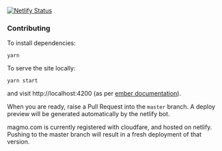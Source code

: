 [![Netlify Status](https://api.netlify.com/api/v1/badges/afcd0b7e-e3e1-4b1d-bb18-b19ef802b82d/deploy-status)](https://app.netlify.com/sites/magmo/deploys)

### Contributing

To install dependencies:

```shell
yarn
```

To serve the site locally:

```shell
yarn start
```

and visit http://localhost:4200 (as per [ember documentation](https://cli.emberjs.com/release/basic-use/cli-commands/)).

When you are ready, raise a Pull Request into the `master` branch. A deploy preview will be generated automatically by the netlify bot.

magmo.com is currently registered with cloudfare, and hosted on netlify. Pushing to the master branch will result in a fresh deployment of that version.

